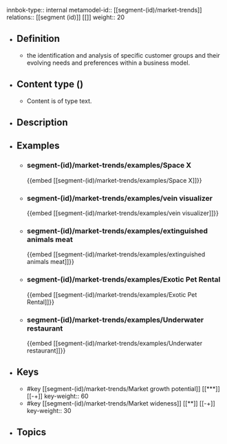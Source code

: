 innbok-type:: internal
metamodel-id:: [[segment-(id)/market-trends]]
relations:: [[segment (id)]] [[]]
weight:: 20

- ## Definition
  - the identification and analysis of specific customer groups and their evolving needs and preferences within a business model.
- ## Content type ()
  - Content is of type text.
  
- ## Description
- ## Examples
  - ### segment-(id)/market-trends/examples/Space X
    {{embed [[segment-(id)/market-trends/examples/Space X]]}}
  - ### segment-(id)/market-trends/examples/vein visualizer
    {{embed [[segment-(id)/market-trends/examples/vein visualizer]]}}
  - ### segment-(id)/market-trends/examples/extinguished animals meat
    {{embed [[segment-(id)/market-trends/examples/extinguished animals meat]]}}
  - ### segment-(id)/market-trends/examples/Exotic Pet Rental
    {{embed [[segment-(id)/market-trends/examples/Exotic Pet Rental]]}}
  - ### segment-(id)/market-trends/examples/Underwater restaurant
    {{embed [[segment-(id)/market-trends/examples/Underwater restaurant]]}}
  
- ## Keys
  - #key [[segment-(id)/market-trends/Market growth potential]] [[***]] [[-+]]
    key-weight:: 60
  - #key [[segment-(id)/market-trends/Market wideness]] [[**]] [[-+]]
    key-weight:: 30
- ## Topics
  

